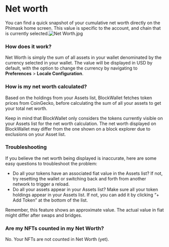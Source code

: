 # Net worth

You can find a quick snapshot of your cumulative net worth directly on the Phimask home screen. This value is specific to the account, and chain that is currently selected.![Net Worth.jpg](https://blockwallet.fra1.digitaloceanspaces.com/dev/Net\_Worth\_13705e4caf.jpg)

### How does it work? <a href="#how-does-it-work" id="how-does-it-work"></a>

Net Worth is simply the sum of all assets in your wallet denominated by the currency selected in your wallet. The value will be displayed in USD by default, with the option to change the currency by navigating to **Preferences** > **Locale Configuration**.

### How is my net worth calculated? <a href="#how-is-my-net-worth-calculated" id="how-is-my-net-worth-calculated"></a>

Based on the holdings from your Assets list, BlockWallet fetches token prices from CoinGecko, before calculating the sum of all your assets to get your total net worth.

Keep in mind that BlockWallet only considers the tokens currently visible on your Assets list for the net worth calculation. The net worth displayed on BlockWallet may differ from the one shown on a block explorer due to exclusions on your Asset list.

### Troubleshooting <a href="#troubleshooting" id="troubleshooting"></a>

If you believe the net worth being displayed is inaccurate, here are some easy questions to troubleshoot the problem:

* Do all your tokens have an associated fiat value in the Assets list? If not, try resetting the wallet or switching back and forth from another network to trigger a reload.
* Do all your assets appear in your Assets list? Make sure all your token holdings appear in your Assets list. If not, you can add it by clicking “+ Add Token” at the bottom of the list.

Remember, this feature shows an approximate value. The actual value in fiat might differ after swaps and bridges.

### Are my NFTs counted in my Net Worth? <a href="#are-my-nfts-counted-in-my-net-worth" id="are-my-nfts-counted-in-my-net-worth"></a>

No. Your NFTs are not counted in Net Worth (yet).&#x20;
